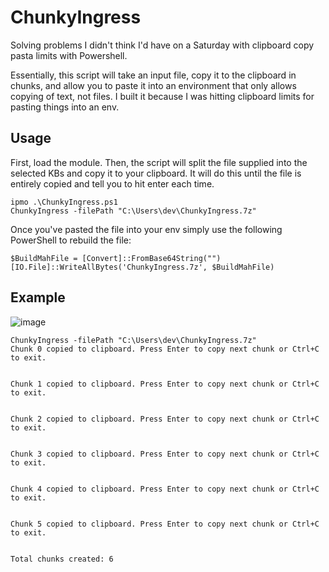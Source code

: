 # ChunkyIngress
Solving problems I didn't think I'd have on a Saturday with clipboard copy pasta limits with Powershell. 

Essentially, this script will take an input file, copy it to the clipboard in chunks, and allow you to paste it into an environment that only allows copying of text, not files. I built it because I was hitting clipboard limits for pasting things into an env. 

## Usage
First, load the module. Then, the script will split the file supplied into the selected KBs and copy it to your clipboard. It will do this until the file is entirely copied and tell you to hit enter each time.
```
ipmo .\ChunkyIngress.ps1
ChunkyIngress -filePath "C:\Users\dev\ChunkyIngress.7z"
```

Once you've pasted the file into your env simply use the following PowerShell to rebuild the file:

```
$BuildMahFile = [Convert]::FromBase64String("")
[IO.File]::WriteAllBytes('ChunkyIngress.7z', $BuildMahFile)
```

## Example
![image](https://github.com/ZephrFish/ChunkyIngress/assets/5783068/0e743bb4-13e5-406b-b72c-e718b2854af3)

```
ChunkyIngress -filePath "C:\Users\dev\ChunkyIngress.7z"
Chunk 0 copied to clipboard. Press Enter to copy next chunk or Ctrl+C to exit.


Chunk 1 copied to clipboard. Press Enter to copy next chunk or Ctrl+C to exit.


Chunk 2 copied to clipboard. Press Enter to copy next chunk or Ctrl+C to exit.


Chunk 3 copied to clipboard. Press Enter to copy next chunk or Ctrl+C to exit.


Chunk 4 copied to clipboard. Press Enter to copy next chunk or Ctrl+C to exit.


Chunk 5 copied to clipboard. Press Enter to copy next chunk or Ctrl+C to exit.


Total chunks created: 6
```
